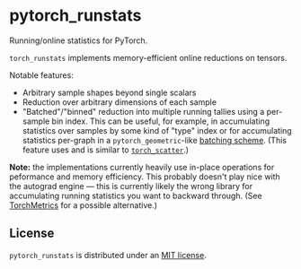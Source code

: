 # pytorch_runstats
Running/online statistics for PyTorch.

`torch_runstats` implements memory-efficient online reductions on tensors. 

Notable features:
 - Arbitrary sample shapes beyond single scalars
 - Reduction over arbitrary dimensions of each sample
 - "Batched"/"binned" reduction into multiple running tallies using a per-sample bin index. 
  This can be useful, for example, in accumulating statistics over samples by some kind of "type" index or for accumulating statistics per-graph in a `pytorch_geometric`-like [batching scheme](https://pytorch-geometric.readthedocs.io/en/latest/notes/batching.html). (This feature uses and is similar to [`torch_scatter`](https://pytorch-scatter.readthedocs.io/en/latest/functions/scatter.html).)

**Note:** the implementations currently heavily use in-place operations for peformance and memory efficiency. This probably doesn't play nice with the autograd engine — this is currently likely the wrong library for accumulating running statistics you want to backward through. (See [TorchMetrics](https://torchmetrics.readthedocs.io/en/latest/) for a possible alternative.)

## License

`pytorch_runstats` is distributed under an [MIT license](LICENSE).